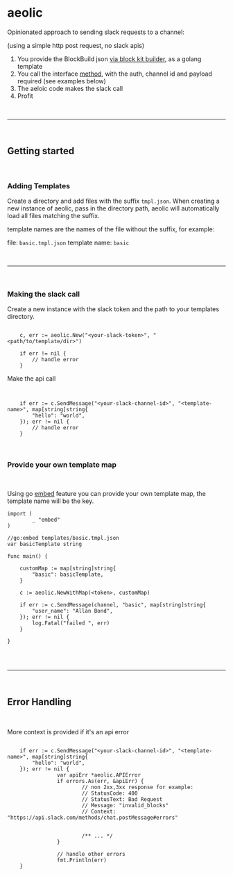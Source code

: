 # aeolic

Opinionated approach to sending slack requests to a channel: 

(using a simple http post request, no slack apis)

1. You provide the BlockBuild json [via block kit builder](https://app.slack.com/block-kit-builder/T02K6GVUGAY#%7B%22blocks%22:%5B%7B%22type%22:%22section%22,%22text%22:%7B%22type%22:%22mrkdwn%22,%22text%22:%22Hello,%20Assistant%20to%20the%20Regional%20Manager%20Dwight!%20*Michael%20Scott*%20wants%20to%20know%20where%20you'd%20like%20to%20take%20the%20Paper%20Company%20investors%20to%20dinner%20tonight.%5Cn%5Cn%20*Please%20select%20a%20restaurant:*%22%7D%7D,%7B%22type%22:%22divider%22%7D,%7B%22type%22:%22section%22,%22text%22:%7B%22type%22:%22mrkdwn%22,%22text%22:%22*Farmhouse%20Thai%20Cuisine*%5Cn:star::star::star::star:%201528%20reviews%5Cn%20They%20do%20have%20some%20vegan%20options,%20like%20the%20roti%20and%20curry,%20plus%20they%20have%20a%20ton%20of%20salad%20stuff%20and%20noodles%20can%20be%20ordered%20without%20meat!!%20They%20have%20something%20for%20everyone%20here%22%7D,%22accessory%22:%7B%22type%22:%22image%22,%22image_url%22:%22https://s3-media3.fl.yelpcdn.com/bphoto/c7ed05m9lC2EmA3Aruue7A/o.jpg%22,%22alt_text%22:%22alt%20text%20for%20image%22%7D%7D,%7B%22type%22:%22section%22,%22text%22:%7B%22type%22:%22mrkdwn%22,%22text%22:%22*Kin%20Khao*%5Cn:star::star::star::star:%201638%20reviews%5Cn%20The%20sticky%20rice%20also%20goes%20wonderfully%20with%20the%20caramelized%20pork%20belly,%20which%20is%20absolutely%20melt-in-your-mouth%20and%20so%20soft.%22%7D,%22accessory%22:%7B%22type%22:%22image%22,%22image_url%22:%22https://s3-media2.fl.yelpcdn.com/bphoto/korel-1YjNtFtJlMTaC26A/o.jpg%22,%22alt_text%22:%22alt%20text%20for%20image%22%7D%7D,%7B%22type%22:%22section%22,%22text%22:%7B%22type%22:%22mrkdwn%22,%22text%22:%22*Ler%20Ros*%5Cn:star::star::star::star:%202082%20reviews%5Cn%20I%20would%20really%20recommend%20the%20%20Yum%20Koh%20Moo%20Yang%20-%20Spicy%20lime%20dressing%20and%20roasted%20quick%20marinated%20pork%20shoulder,%20basil%20leaves,%20chili%20&%20rice%20powder.%22%7D,%22accessory%22:%7B%22type%22:%22image%22,%22image_url%22:%22https://s3-media2.fl.yelpcdn.com/bphoto/DawwNigKJ2ckPeDeDM7jAg/o.jpg%22,%22alt_text%22:%22alt%20text%20for%20image%22%7D%7D,%7B%22type%22:%22divider%22%7D,%7B%22type%22:%22actions%22,%22elements%22:%5B%7B%22type%22:%22button%22,%22text%22:%7B%22type%22:%22plain_text%22,%22text%22:%22Farmhouse%22,%22emoji%22:true%7D,%22value%22:%22click_me_123%22%7D,%7B%22type%22:%22button%22,%22text%22:%7B%22type%22:%22plain_text%22,%22text%22:%22Kin%20Khao%22,%22emoji%22:true%7D,%22value%22:%22click_me_123%22,%22url%22:%22https://google.com%22%7D,%7B%22type%22:%22button%22,%22text%22:%7B%22type%22:%22plain_text%22,%22text%22:%22Ler%20Ros%22,%22emoji%22:true%7D,%22value%22:%22click_me_123%22,%22url%22:%22https://google.com%22%7D%5D%7D%5D%7D), as a golang template
2. You call the interface [method](cmd/slack/main.go), with the auth, channel id and payload required (see examples below)
3. The aeloic code makes the slack call
4. Profit

<br>

----

<br>

## Getting started


<br>

### Adding Templates
Create a directory and add files with the suffix `tmpl.json`. When creating a new instance of aeolic, pass in the directory path, aeolic will automatically load all files matching the suffix.

template names are the names of the file without the suffix, for example:

file: `basic.tmpl.json`
template name: `basic`

<br>

----

<br>


### Making the slack call

Create a new instance with the slack token and the path to your templates directory.


```golang

	c, err := aeolic.New("<your-slack-token>", "<path/to/template/dir>")

	if err != nil {
        // handle error
	}

```

Make the api call

```golang


	if err := c.SendMessage("<your-slack-channel-id>", "<template-name>", map[string]string{
		"hello": "world",
	}); err != nil {
        // handle error
	}

```

<br>

### Provide your own template map

<br>

Using go [embed](https://pkg.go.dev/embed) feature you can provide your own template map, the template name will be the key.

```golang
import (
        _ "embed"
)

//go:embed templates/basic.tmpl.json
var basicTemplate string

func main() {

	customMap := map[string]string{
		"basic": basicTemplate,
	}

	c := aeolic.NewWithMap(<token>, customMap)

	if err := c.SendMessage(channel, "basic", map[string]string{
		"user_name": "Allan Bond",
	}); err != nil {
		log.Fatal("failed ", err)
	}

}


```

<br>

----

<br>

## Error Handling

<br>


More context is provided if it's an api error

```golang

	if err := c.SendMessage("<your-slack-channel-id>", "<template-name>", map[string]string{
		"hello": "world",
	}); err != nil {
                var apiErr *aeolic.APIError
                if errors.As(err, &apiErr) {
                        // non 2xx,3xx response for example: 
                        // StatusCode: 400
                        // StatusText: Bad Request
                        // Message: "invalid_blocks"
                        // Context: "https://api.slack.com/methods/chat.postMessage#errors"

                
                        /** ... */
                }

                // handle other errors
                fmt.Println(err)
	}

```


